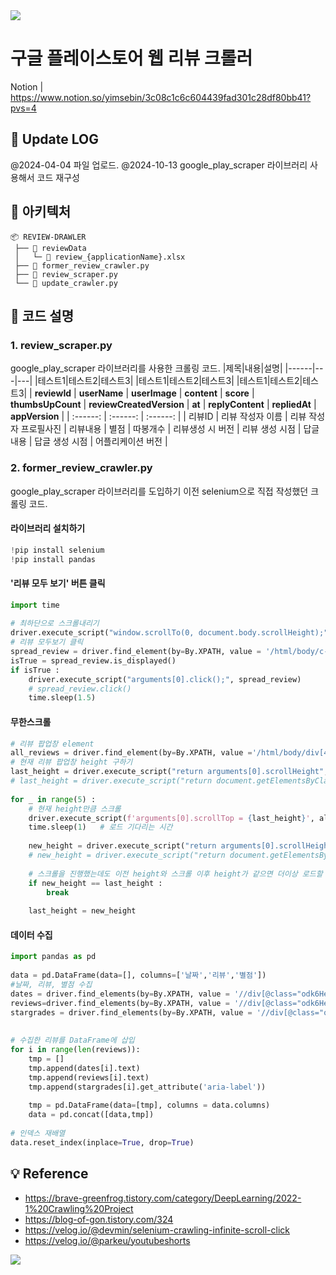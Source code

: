<img src="https://capsule-render.vercel.app/api?type=waving&color=BDBDC8&height=150&section=header" />


# 구글 플레이스토어 웹 리뷰 크롤러
Notion | https://www.notion.so/yimsebin/3c08c1c6c604439fad301c28df80bb41?pvs=4


## 🚧 Update LOG
@2024-04-04
파일 업로드.
@2024-10-13
google_play_scraper 라이브러리 사용해서 코드 재구성

## 📁 아키텍처
```
📦 REVIEW-DRAWLER
 ├── 📂 reviewData
 │   └─ 📄 review_{applicationName}.xlsx
 ├── 📄 former_review_crawler.py
 ├── 📄 review_scraper.py
 └── 📄 update_crawler.py
```

## 🎨 코드 설명
### 1. review_scraper.py
google_play_scraper 라이브러리를 사용한 크롤링 코드.
|제목|내용|설명|
|------|---|---|
|테스트1|테스트2|테스트3|
|테스트1|테스트2|테스트3|
|테스트1|테스트2|테스트3|
| **reviewId** | **userName** | **userImage** | **content** | **score** | **thumbsUpCount** | **reviewCreatedVersion** | **at** | **replyContent** | **repliedAt** | **appVersion** |
| :------: |  :------: |   :------: |
| 리뷰ID | 리뷰 작성자 이름 | 리뷰 작성자 프로필사진 | 리뷰내용 | 별점 | 따봉개수 | 리뷰생성 시 버전 | 리뷰 생성 시점 | 답글내용 | 답글 생성 시점 | 어플리케이션 버전 |

### 2. former_review_crawler.py
google_play_scraper 라이브러리를 도입하기 이전 selenium으로 직접 작성했던 크롤링 코드.

#### 라이브러리 설치하기
```python
!pip install selenium
!pip install pandas
```

#### '리뷰 모두 보기' 버튼 클릭
```python
import time
​
# 최하단으로 스크롤내리기
driver.execute_script("window.scrollTo(0, document.body.scrollHeight);")
# 리뷰 모두보기 클릭
spread_review = driver.find_element(by=By.XPATH, value = '/html/body/c-wiz[2]/div/div/div[1]/div/div[2]/div/div[1]/div[1]/c-wiz[5]/section/div/div[2]/div[5]/div/div/button')
isTrue = spread_review.is_displayed()
if isTrue :
    driver.execute_script("arguments[0].click();", spread_review)
    # spread_review.click()
    time.sleep(1.5)
```

#### 무한스크롤
```python
# 리뷰 팝업창 element
all_reviews = driver.find_element(by=By.XPATH, value ='/html/body/div[4]/div[2]/div/div/div/div/div[2]')
# 현재 리뷰 팝업창 height 구하기
last_height = driver.execute_script("return arguments[0].scrollHeight", all_reviews)
# last_height = driver.execute_script("return document.getElementsByClassName('odk6He')[0].scrollHeight")
​
for _ in range(5) :
    # 현재 height만큼 스크롤
    driver.execute_script(f'arguments[0].scrollTop = {last_height}', all_reviews)
    time.sleep(1)   # 로드 기다리는 시간
​
    new_height = driver.execute_script("return arguments[0].scrollHeight", all_reviews)
    # new_height = driver.execute_script("return document.getElementsByClassName('odk6He')[0].scrollHeight")
​
    # 스크롤을 진행했는데도 이전 height와 스크롤 이후 height가 같으면 더이상 로드할 데이터가 없다는 뜻이므로 스크롤 중단
    if new_height == last_height :
        break
​
    last_height = new_height
```

#### 데이터 수집
```python
import pandas as pd
​
data = pd.DataFrame(data=[], columns=['날짜','리뷰','별점'])
#날짜, 리뷰, 별점 수집
dates = driver.find_elements(by=By.XPATH, value = '//div[@class="odk6He"]//span[@class="bp9Aid"]')
reviews=driver.find_elements(by=By.XPATH, value = '//div[@class="odk6He"]//div[@class="h3YV2d"]')
stargrades = driver.find_elements(by=By.XPATH, value = '//div[@class="odk6He"]//div[@class="iXRFPc"]')
​
​
# 수집한 리뷰를 DataFrame에 삽입
for i in range(len(reviews)):
    tmp = []
    tmp.append(dates[i].text)
    tmp.append(reviews[i].text)
    tmp.append(stargrades[i].get_attribute('aria-label'))
​
    tmp = pd.DataFrame(data=[tmp], columns = data.columns)
    data = pd.concat([data,tmp])
​
# 인덱스 재배열
data.reset_index(inplace=True, drop=True)
```

## 💡 Reference
- https://brave-greenfrog.tistory.com/category/DeepLearning/2022-1%20Crawling%20Project
- https://blog-of-gon.tistory.com/324
- https://velog.io/@devmin/selenium-crawling-infinite-scroll-click
- https://velog.io/@parkeu/youtubeshorts

<img src="https://capsule-render.vercel.app/api?type=waving&color=BDBDC8&height=150&section=footer" />
